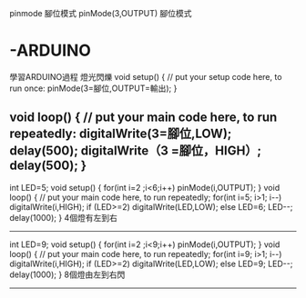 pinmode 腳位模式
pinMode(3,OUTPUT) 腳位模式
# -ARDUINO
學習ARDUINO過程
燈光閃爍
void setup() {
  // put your setup code here, to run once:
  pinMode(3=腳位,OUTPUT=輸出);
}

void loop() {
  // put your main code here, to run repeatedly:
  digitalWrite(3=腳位,LOW);
  delay(500);
  digitalWrite（3 =腳位，HIGH）;
  delay(500);
}
------------------------- 
int LED=5;
void setup() {
  for(int i=2 ;i<6;i++)
   pinMode(i,OUTPUT);
}
void loop() {
  // put your main code here, to run repeatedly;
  for(int i=5; i>1; i--)
    digitalWrite(i,HIGH);
  if (LED>=2)
    digitalWrite(LED,LOW);
  else
     LED=6;
  LED--;
  delay(1000);
}
4個燈有左到右
- - - - - - - - - - - - - - - 
int LED=9;
void setup() {
  for(int i=2 ;i<9;i++)
   pinMode(i,OUTPUT);
}
void loop() {
  // put your main code here, to run repeatedly;
  for(int i=9; i>1; i--)
    digitalWrite(i,HIGH);
  if (LED>=2)
    digitalWrite(LED,LOW);
  else
     LED=9;
  LED--;
  delay(1000);
}
8個燈由左到右閃
- - - - - - - - -- - - - - - - -- 
